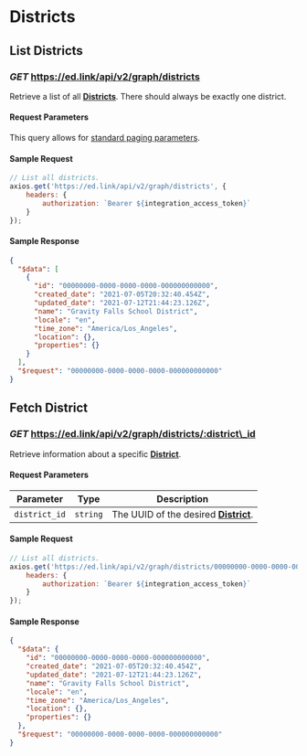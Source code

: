 # Districts

## List Districts

### *GET* https://ed.link/api/v2/graph/districts

Retrieve a list of all **[Districts](../models/external/district)**. There should always be exactly one district.

#### Request Parameters

This query allows for [standard paging parameters](/graph/paginated-requests).

#### Sample Request

```javascript
// List all districts.
axios.get('https://ed.link/api/v2/graph/districts', {
	headers: {
		authorization: `Bearer ${integration_access_token}`
	}
});
```

#### Sample Response

```json
{
  "$data": [
    {
      "id": "00000000-0000-0000-0000-000000000000",
      "created_date": "2021-07-05T20:32:40.454Z",
      "updated_date": "2021-07-12T21:44:23.126Z",
      "name": "Gravity Falls School District",
      "locale": "en",
      "time_zone": "America/Los_Angeles",
      "location": {},
      "properties": {}
    }
  ],
  "$request": "00000000-0000-0000-0000-000000000000"
}
```

## Fetch District

### *GET* https://ed.link/api/v2/graph/districts/:district\_id

Retrieve information about a specific **[District](../models/external/district)**.

#### Request Parameters

| Parameter | Type | Description |
|---|---|---|
| `district_id` | `string` | The UUID of the desired **[District](../models/external/district)**. |

#### Sample Request

```javascript
// List all districts.
axios.get('https://ed.link/api/v2/graph/districts/00000000-0000-0000-0000-000000000000', {
	headers: {
		authorization: `Bearer ${integration_access_token}`
	}
});
```

#### Sample Response

```json
{
  "$data": {
    "id": "00000000-0000-0000-0000-000000000000",
    "created_date": "2021-07-05T20:32:40.454Z",
    "updated_date": "2021-07-12T21:44:23.126Z",
    "name": "Gravity Falls School District",
    "locale": "en",
    "time_zone": "America/Los_Angeles",
    "location": {},
    "properties": {}
  },
  "$request": "00000000-0000-0000-0000-000000000000"
}
```
